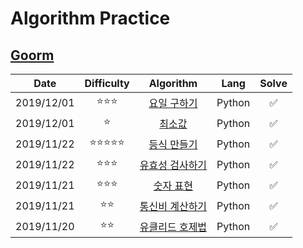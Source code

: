 # Algorithm Practice

## [Goorm](https://level.goorm.io/)


|    Date    |           Difficulty           |                    Algorithm                    |  Lang  | Solve |
| :--------: | :----------------------------: | :---------------------------------------------: | :----: | :---: |
| 2019/12/01 |       :star::star::star:       |   [요일 구하기](./goorm/solved/요일%20구하기/README.md)   | Python |   ✅   |
| 2019/12/01 |             :star:             |       [최소값](./goorm/solved/최소값/README.md)       | Python |   ✅   |
| 2019/11/22 | :star::star::star::star::star: |   [등식 만들기](./goorm/solved/등식%20만들기/README.md)   | Python |   ✅   |
| 2019/11/22 |       :star::star::star:       | [유효성 검사하기](./goorm/solved/유효성%20검사하기/README.md) | Python |   ✅   |
| 2019/11/21 |       :star::star::star:       |    [숫자 표현](./goorm/solved/숫자%20표현/README.md)    | Python |   ✅   |
| 2019/11/21 |          :star::star:          | [통신비 계산하기](./goorm/solved/통신비%20계산하기/README.md) | Python |   ✅   |
| 2019/11/20 |          :star::star:          | [유클리드 호제법](./goorm/solved/유클리드%20호제법/README.md) | Python |   ✅   |
